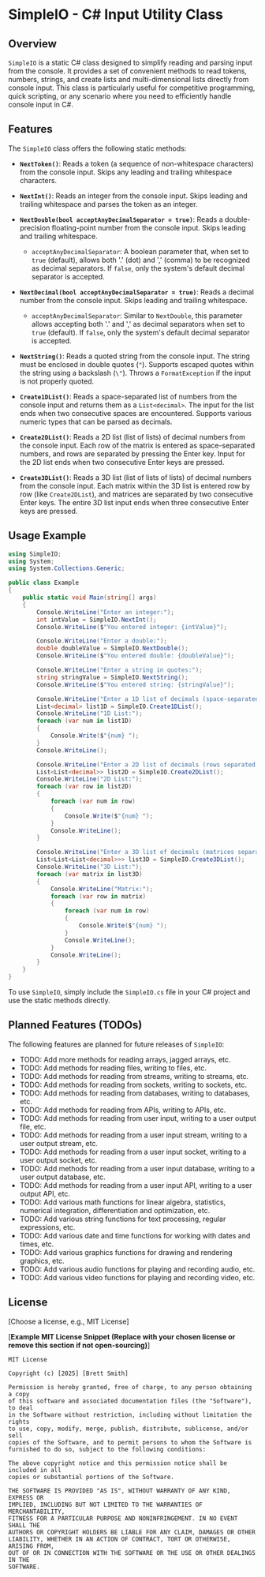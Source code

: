 # SimpleIO - C# Input Utility Class

## Overview

`SimpleIO` is a static C# class designed to simplify reading and parsing input from the console. It provides a set of convenient methods to read tokens, numbers, strings, and create lists and multi-dimensional lists directly from console input. This class is particularly useful for competitive programming, quick scripting, or any scenario where you need to efficiently handle console input in C#.

## Features

The `SimpleIO` class offers the following static methods:

* **`NextToken()`**:
    Reads a token (a sequence of non-whitespace characters) from the console input. Skips any leading and trailing whitespace characters.

* **`NextInt()`**:
    Reads an integer from the console input. Skips leading and trailing whitespace and parses the token as an integer.

* **`NextDouble(bool acceptAnyDecimalSeparator = true)`**:
    Reads a double-precision floating-point number from the console input. Skips leading and trailing whitespace.
  * `acceptAnyDecimalSeparator`:  A boolean parameter that, when set to `true` (default), allows both '.' (dot) and ',' (comma) to be recognized as decimal separators. If `false`, only the system's default decimal separator is accepted.

* **`NextDecimal(bool acceptAnyDecimalSeparator = true)`**:
    Reads a decimal number from the console input. Skips leading and trailing whitespace.
  * `acceptAnyDecimalSeparator`:  Similar to `NextDouble`, this parameter allows accepting both '.' and ',' as decimal separators when set to `true` (default). If `false`, only the system's default decimal separator is accepted.

* **`NextString()`**:
    Reads a quoted string from the console input. The string must be enclosed in double quotes (`"`). Supports escaped quotes within the string using a backslash (`\"`). Throws a `FormatException` if the input is not properly quoted.

* **`Create1DList()`**:
    Reads a space-separated list of numbers from the console input and returns them as a `List<decimal>`. The input for the list ends when two consecutive spaces are encountered. Supports various numeric types that can be parsed as decimals.

* **`Create2DList()`**:
    Reads a 2D list (list of lists) of decimal numbers from the console input. Each row of the matrix is entered as space-separated numbers, and rows are separated by pressing the Enter key. Input for the 2D list ends when two consecutive Enter keys are pressed.

* **`Create3DList()`**:
    Reads a 3D list (list of lists of lists) of decimal numbers from the console input. Each matrix within the 3D list is entered row by row (like `Create2DList`), and matrices are separated by two consecutive Enter keys. The entire 3D list input ends when three consecutive Enter keys are pressed.

## Usage Example

```csharp
using SimpleIO;
using System;
using System.Collections.Generic;

public class Example
{
    public static void Main(string[] args)
    {
        Console.WriteLine("Enter an integer:");
        int intValue = SimpleIO.NextInt();
        Console.WriteLine($"You entered integer: {intValue}");

        Console.WriteLine("Enter a double:");
        double doubleValue = SimpleIO.NextDouble();
        Console.WriteLine($"You entered double: {doubleValue}");

        Console.WriteLine("Enter a string in quotes:");
        string stringValue = SimpleIO.NextString();
        Console.WriteLine($"You entered string: {stringValue}");

        Console.WriteLine("Enter a 1D list of decimals (space-separated, two spaces to end):");
        List<decimal> list1D = SimpleIO.Create1DList();
        Console.WriteLine("1D List:");
        foreach (var num in list1D)
        {
            Console.Write($"{num} ");
        }
        Console.WriteLine();

        Console.WriteLine("Enter a 2D list of decimals (rows separated by Enter, two Enters to end):");
        List<List<decimal>> list2D = SimpleIO.Create2DList();
        Console.WriteLine("2D List:");
        foreach (var row in list2D)
        {
            foreach (var num in row)
            {
                Console.Write($"{num} ");
            }
            Console.WriteLine();
        }

        Console.WriteLine("Enter a 3D list of decimals (matrices separated by two Enters, three Enters to end):");
        List<List<List<decimal>>> list3D = SimpleIO.Create3DList();
        Console.WriteLine("3D List:");
        foreach (var matrix in list3D)
        {
            Console.WriteLine("Matrix:");
            foreach (var row in matrix)
            {
                foreach (var num in row)
                {
                    Console.Write($"{num} ");
                }
                Console.WriteLine();
            }
            Console.WriteLine();
        }
    }
}
```

To use `SimpleIO`, simply include the `SimpleIO.cs` file in your C# project and use the static methods directly.

## Planned Features (TODOs)

The following features are planned for future releases of `SimpleIO`:

* TODO: Add more methods for reading arrays, jagged arrays, etc.
* TODO: Add methods for reading files, writing to files, etc.
* TODO: Add methods for reading from streams, writing to streams, etc.
* TODO: Add methods for reading from sockets, writing to sockets, etc.
* TODO: Add methods for reading from databases, writing to databases, etc.
* TODO: Add methods for reading from APIs, writing to APIs, etc.
* TODO: Add methods for reading from user input, writing to a user output file, etc.
* TODO: Add methods for reading from a user input stream, writing to a user output stream, etc.
* TODO: Add methods for reading from a user input socket, writing to a user output socket, etc.
* TODO: Add methods for reading from a user input database, writing to a user output database, etc.
* TODO: Add methods for reading from a user input API, writing to a user output API, etc.
* TODO: Add various math functions for linear algebra, statistics, numerical integration, differentiation and optimization, etc.
* TODO: Add various string functions for text processing, regular expressions, etc.
* TODO: Add various date and time functions for working with dates and times, etc.
* TODO: Add various graphics functions for drawing and rendering graphics, etc.
* TODO: Add various audio functions for playing and recording audio, etc.
* TODO: Add various video functions for playing and recording video, etc.

## License

[Choose a license, e.g., MIT License]

[**Example MIT License Snippet (Replace with your chosen license or remove this section if not open-sourcing)**]

```text
MIT License

Copyright (c) [2025] [Brett Smith]

Permission is hereby granted, free of charge, to any person obtaining a copy
of this software and associated documentation files (the "Software"), to deal
in the Software without restriction, including without limitation the rights
to use, copy, modify, merge, publish, distribute, sublicense, and/or sell
copies of the Software, and to permit persons to whom the Software is
furnished to do so, subject to the following conditions:

The above copyright notice and this permission notice shall be included in all
copies or substantial portions of the Software.

THE SOFTWARE IS PROVIDED "AS IS", WITHOUT WARRANTY OF ANY KIND, EXPRESS OR
IMPLIED, INCLUDING BUT NOT LIMITED TO THE WARRANTIES OF MERCHANTABILITY,
FITNESS FOR A PARTICULAR PURPOSE AND NONINFRINGEMENT. IN NO EVENT SHALL THE
AUTHORS OR COPYRIGHT HOLDERS BE LIABLE FOR ANY CLAIM, DAMAGES OR OTHER
LIABILITY, WHETHER IN AN ACTION OF CONTRACT, TORT OR OTHERWISE, ARISING FROM,
OUT OF OR IN CONNECTION WITH THE SOFTWARE OR THE USE OR OTHER DEALINGS IN THE
SOFTWARE.
```
